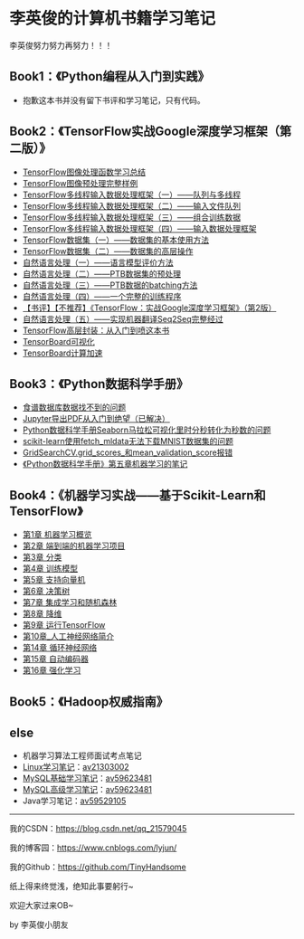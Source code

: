 # 李英俊的计算机书籍学习笔记

李英俊努力努力再努力！！！

## Book1：《Python编程从入门到实践》

- 抱歉这本书并没有留下书评和学习笔记，只有代码。

## Book2：《TensorFlow实战Google深度学习框架（第二版）》

- [TensorFlow图像处理函数学习总结](https://blog.csdn.net/qq_21579045/article/details/86569934)
- [TensorFlow图像预处理完整样例](https://blog.csdn.net/qq_21579045/article/details/86708656)
- [TensorFlow多线程输入数据处理框架（一）——队列与多线程](https://blog.csdn.net/qq_21579045/article/details/86758536)
- [TensorFlow多线程输入数据处理框架（二）——输入文件队列](https://blog.csdn.net/qq_21579045/article/details/86762578)
- [TensorFlow多线程输入数据处理框架（三）——组合训练数据](https://blog.csdn.net/qq_21579045/article/details/86772832)
- [TensorFlow多线程输入数据处理框架（四）——输入数据处理框架](https://blog.csdn.net/qq_21579045/article/details/86776887)
- [TensorFlow数据集（一）——数据集的基本使用方法](https://blog.csdn.net/qq_21579045/article/details/86904202)
- [TensorFlow数据集（二）——数据集的高层操作](https://blog.csdn.net/qq_21579045/article/details/87092969)
- [自然语言处理（一）——语言模型评价方法](https://blog.csdn.net/qq_21579045/article/details/87689562)
- [自然语言处理（二）——PTB数据集的预处理](https://blog.csdn.net/qq_21579045/article/details/87782302)
- [自然语言处理（三）——PTB数据的batching方法](https://blog.csdn.net/qq_21579045/article/details/87894986)
- [自然语言处理（四）——一个完整的训练程序](https://blog.csdn.net/qq_21579045/article/details/87937488)
- [【书评】【不推荐】《TensorFlow：实战Google深度学习框架》（第2版）](https://blog.csdn.net/qq_21579045/article/details/88388665)
- [自然语言处理（五）——实现机器翻译Seq2Seq完整经过](https://blog.csdn.net/qq_21579045/article/details/88657013)
- [TensorFlow高层封装：从入门到喷这本书](https://blog.csdn.net/qq_21579045/article/details/89848142)
- [TensorBoard可视化](https://blog.csdn.net/qq_21579045/article/details/90173916)
- [TensorBoard计算加速](https://blog.csdn.net/qq_21579045/article/details/90298107)

## Book3：《Python数据科学手册》

- [食谱数据库数据找不到的问题](https://blog.csdn.net/qq_21579045/article/details/90404382)
- [Jupyter导出PDF从入门到绝望（已解决）](https://blog.csdn.net/qq_21579045/article/details/90451576)
- [Python数据科学手册Seaborn马拉松可视化里时分秒转化为秒数的问题](https://blog.csdn.net/qq_21579045/article/details/90692003)
- [scikit-learn使用fetch_mldata无法下载MNIST数据集的问题](<https://blog.csdn.net/qq_21579045/article/details/91347382>)
- [GridSearchCV.grid_scores_和mean_validation_score报错](<https://blog.csdn.net/qq_21579045/article/details/91435570>)
- [《Python数据科学手册》第五章机器学习的笔记](<https://blog.csdn.net/qq_21579045/article/details/91533128>)

## Book4：《机器学习实战——基于Scikit-Learn和TensorFlow》

- [第1章 机器学习概览](https://blog.csdn.net/qq_21579045/article/details/98965103)
- [第2章 端到端的机器学习项目](https://blog.csdn.net/qq_21579045/article/details/99290756)
- [第3章 分类](https://blog.csdn.net/qq_21579045/article/details/99545227)
- [第4章 训练模型](https://blog.csdn.net/qq_21579045/article/details/99677150)
- [第5章 支持向量机](https://blog.csdn.net/qq_21579045/article/details/99732143)
- [第6章 决策树](https://blog.csdn.net/qq_21579045/article/details/99731945)
- [第7章 集成学习和随机森林](https://blog.csdn.net/qq_21579045/article/details/100089194)
- [第8章 降维](https://blog.csdn.net/qq_21579045/article/details/100121656)
- [第9章 运行TensorFlow](https://blog.csdn.net/qq_21579045/article/details/100504495)
- [第10章_人工神经网络简介](https://blog.csdn.net/qq_21579045/article/details/100555139)
- [第14章 循环神经网络](<https://blog.csdn.net/qq_21579045/article/details/92986126>)
- [第15章 自动编码器](https://blog.csdn.net/qq_21579045/article/details/94593920)
- [第16章 强化学习](https://github.com/TinyHandsome/BookStudy/blob/master/book4/第16章_强化学习/%E5%BC%BA%E5%8C%96%E5%AD%A6%E4%B9%A0.ipynb)

## Book5：《Hadoop权威指南》



## else

- 机器学习算法工程师面试考点笔记
- [Linux学习笔记](https://blog.csdn.net/qq_21579045/article/details/95605401)：[av21303002](https://www.bilibili.com/video/av21303002)
- [MySQL基础学习笔记](https://blog.csdn.net/qq_21579045/article/details/98111827)：[av59623481](https://www.bilibili.com/video/av59623481)
- [MySQL高级学习笔记](https://blog.csdn.net/qq_21579045/article/details/99702766)：[av59623481](https://www.bilibili.com/video/av59623481)
- Java学习笔记：[av59529105](https://www.bilibili.com/video/av59529105/)

------

我的CSDN：https://blog.csdn.net/qq_21579045

我的博客园：https://www.cnblogs.com/lyjun/

我的Github：https://github.com/TinyHandsome

纸上得来终觉浅，绝知此事要躬行~

欢迎大家过来OB~

by 李英俊小朋友